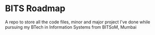 # BITS Roadmap

A repo to store all the code files, minor and major project I've done while pursuing my BTech in Information Systems from BITSoM, Mumbai